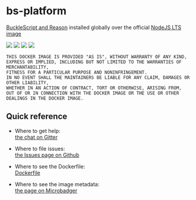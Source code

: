 # bs-platform

[BuckleScript and Reason](https://www.npmjs.com/package/bs-platform) installed globally over the official [NodeJS LTS image](https://hub.docker.com/_/node)

[url]: https://microbadger.com/images/andreysenov/bs-platform
[chat-url]: https://gitter.im/_dockerfiles/community

[![](https://images.microbadger.com/badges/version/andreysenov/bs-platform.svg)][url]
[![](https://images.microbadger.com/badges/image/andreysenov/bs-platform.svg)][url]
[![](https://images.microbadger.com/badges/commit/andreysenov/bs-platform.svg)][url]
[![](https://badges.gitter.im/AndreySenov/dockerfiles.svg)][chat-url]

```
THIS DOCKER IMAGE IS PROVIDED "AS IS", WITHOUT WARRANTY OF ANY KIND,
EXPRESS OR IMPLIED, INCLUDING BUT NOT LIMITED TO THE WARRANTIES OF MERCHANTABILITY,
FITNESS FOR A PARTICULAR PURPOSE AND NONINFRINGEMENT.
IN NO EVENT SHALL THE MAINTAINERS BE LIABLE FOR ANY CLAIM, DAMAGES OR OTHER LIABILITY,
WHETHER IN AN ACTION OF CONTRACT, TORT OR OTHERWISE, ARISING FROM,
OUT OF OR IN CONNECTION WITH THE DOCKER IMAGE OR THE USE OR OTHER DEALINGS IN THE DOCKER IMAGE.
```

## Quick reference

* Where to get help:<br>
[the chat on Gitter][chat-url]

* Where to file issues:<br>
[the Issues page on Github](https://github.com/AndreySenov/bs-platform-docker/issues)

* Where to see the Dockerfile:<br>
[Dockerfile](https://github.com/AndreySenov/bs-platform-docker/blob/master/Dockerfile)

* Where to see the image metadata:<br>
[the page on Microbadger][url]
